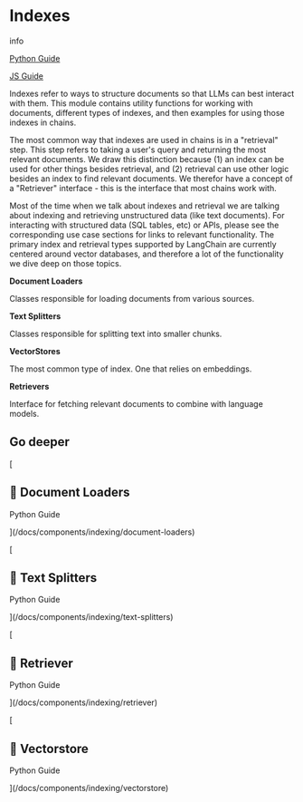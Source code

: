 Indexes
=======

info

[Python Guide](https://python.langchain.com/en/latest/modules/indexes.html)

[JS Guide](https://js.langchain.com/docs/modules/indexes/)

Indexes refer to ways to structure documents so that LLMs can best interact with them. This module contains utility functions for working with documents, different types of indexes, and then examples for using those indexes in chains.

The most common way that indexes are used in chains is in a "retrieval" step. This step refers to taking a user's query and returning the most relevant documents. We draw this distinction because (1) an index can be used for other things besides retrieval, and (2) retrieval can use other logic besides an index to find relevant documents. We therefor have a concept of a "Retriever" interface - this is the interface that most chains work with.

Most of the time when we talk about indexes and retrieval we are talking about indexing and retrieving unstructured data (like text documents). For interacting with structured data (SQL tables, etc) or APIs, please see the corresponding use case sections for links to relevant functionality. The primary index and retrieval types supported by LangChain are currently centered around vector databases, and therefore a lot of the functionality we dive deep on those topics.

**Document Loaders**

Classes responsible for loading documents from various sources.

**Text Splitters**

Classes responsible for splitting text into smaller chunks.

**VectorStores**

The most common type of index. One that relies on embeddings.

**Retrievers**

Interface for fetching relevant documents to combine with language models.

Go deeper[​](#go-deeper "Direct link to Go deeper")
---------------------------------------------------

[

📄️ Document Loaders
--------------------

Python Guide

](/docs/components/indexing/document-loaders)

[

📄️ Text Splitters
------------------

Python Guide

](/docs/components/indexing/text-splitters)

[

📄️ Retriever
-------------

Python Guide

](/docs/components/indexing/retriever)

[

📄️ Vectorstore
---------------

Python Guide

](/docs/components/indexing/vectorstore)